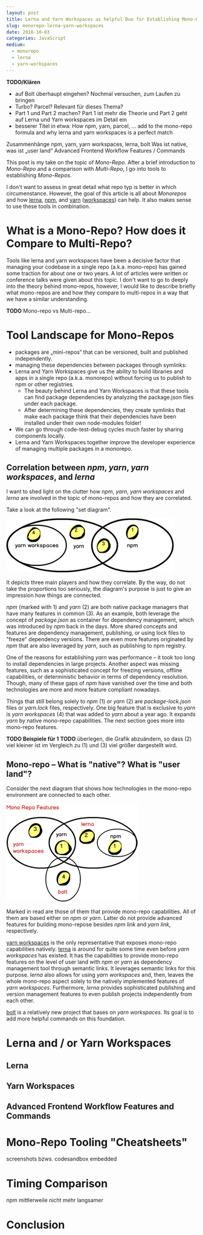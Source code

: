 ```yaml
---
layout: post
title: Lerna and Yarn Workspaces as helpful Duo for Establishing Mono-Repos
slug: monorepo-lerna-yarn-workspaces
date: 2018-10-03
categories: JavaScript
medium:
  - monorepo
  - lerna
  - yarn-workspaces
---
```


**TODO/Klären**

- auf Bolt überhaupt eingehen? Nochmal versuchen, zum Laufen zu bringen
- Turbo? Parcel? Relevant für dieses Thema?
- Part 1 und Part 2 machen? Part 1 ist mehr die Theorie und Part 2 geht auf Lerna und Yarn workspaces im Detail ein
- besserer Titel in etwa: How npm, yarn, parcel, ... add to the mono-repo formula and why lerna and yarn workspaces is a perfect match

Zusammenhänge npm, yarn, yarn workspaces, lerna, bolt
Was ist native, was ist „user land“
Advanced Frontend Workflow Features / Commands

This post is my take on the topic of _Mono-Repo_. After a brief introduction to _Mono-Repo_ and a comparison with _Multi-Repo_, I go into tools to establishing _Mono-Repos_.

I don't want to assess in great detail what repo typ is better in which circumenstance. However, the goal of this article is all about _Monorepos_ and how [lerna](https://lernajs.io/), [npm](https://www.npmjs.com/), and [yarn](https://yarnpkg.com) ([workspaces](https://yarnpkg.com/en/package/workspaces)) can help. It also makes sense to use these tools in combination.

# What is a Mono-Repo? How does it Compare to Multi-Repo?

Tools like lerna and yarn workspaces have been a decisive factor that managing your codebase in a single repo (a.k.a. mono-repo) has gained some traction for about one or two years. A lot of articles were written or conference talks were given about this topic. I don't want to go to deeply into the theory behind mono-repos, however, I would like to describe briefly what mono-repos are and how they compare to multi-repos in a way that we have a similar understanding.

**TODO** Mono-repo vs Multi-repo...

# Tool Landscape for Mono-Repos

- packages are „mini-repos“ that can be versioned, built and published independently.
- managing these dependencies between packages through symlinks:
- Lerna and Yarn Workspaces give us the ability to build libraries and apps in a single repo (a.k.a. monorepo) without forcing us to publish to npm or other registries.
  - The beauty behind Lerna and Yarn Workspaces is that these tools can find package dependencies by analyzing the package.json files under each package.
  - After determining these dependencies, they create symlinks that make each package think that their dependencies have been installed under their own node-modules folder!
- We can go through code-test-debug cycles much faster by sharing components locally.
- Lerna and Yarn Workspaces together improve the developer experience of managing multiple packages in a monorepo.

## Correlation between _npm_, _yarn_, _yarn workspaces_, and _lerna_

I want to shed light on the clutter how _npm_, _yarn_, _yarn workspaces_ and _lerna_ are involved in the topic of mono-repos and how they are correlated.

Take a look at the following &quot;set diagram&quot;.

![Native features](../images/monorepos/native.png)

It depicts three main players and how they correlate. By the way, do not take the proportions too seriously, the diagram's purpose is just to give an impression how things are connected.

_npm_ (marked with 1) and _yarn_ (2) are both native package managers that have many features in common (3). As an example, both leverage the concept of _package.json_ as container for dependency management, which was introduced by _npm_ back in the days. More shared concepts and features are dependency management, publishing, or using lock files to &quot;freeze&quot; dependency versions. There are even more features originated by _npm_ that are also leveraged by _yarn_, such as publishing to npm registry.

One of the reasons for establishing _yarn_ was performance &ndash; it took too long to install dependencies in large projects. Another aspect was missing features, such as a sophisticated concept for freezing versions, offline capabilities, or deterministic behavior in terms of dependency resolution. Though, many of these gaps of _npm_ have vanished over the time and both technologies are more and more feature compliant nowadays.

Things that still belong solely to _npm_ (1) or _yarn_ (2) are _package-lock.json_ files or _yarn.lock_ files, respectively. One big feature that is exclusive to _yarn_ is _yarn workspaces_ (4) that was added to _yarn_ about a year ago. It expands _yarn_ by native mono-repo capabilities. The next section goes more into mono-repo features.

**TODO Beispiele für 1**
**TODO** überlegen, die Grafik abzuändern, so dass (2) viel kleiner ist im Vergleich zu (1) und (3) viel größer dargestellt wird.

## Mono-repo &ndash; What is &quot;native&quot;? What is &quot;user land&quot;?

Consider the next diagram that shows how technologies in the mono-repo environment are connected to each other.

![Mono-repo features](../images/monorepos/mono-repo.png)

Marked in read are those of them that provide mono-repo capabilities. All of them are based either on _npm_ or _yarn_. Latter do not provide advanced features for building mono-repose besides _npm link_ and _yarn link_, respectively.

[yarn workspaces](https://yarnpkg.com/lang/en/docs/workspaces/) is the only representative that exposes mono-repo capabilities natively. [lerna](https://lernajs.io) is around for quite some time even before _yarn workspaces_ has existed. It has the capabilities to provide mono-repo features on the level of user land with _npm_ or _yarn_ as dependency management tool through semantic links. It leverages semantic links for this purpose. _lerna_ also allows for using _yarn workspaces_ and, then, leaves the whole mono-repo aspect solely to the natively implemented features of _yarn workspaces_. Furthermore, _lerna_ provides sophisticated publishing and version management features to even publish projects independently from each other.

[bolt](https://github.com/boltpkg/bolt) is a relatively new project that bases on _yarn workspaces_. Its goal is to add more helpful commands on this foundation.

# Lerna and / or Yarn Workspaces

## Lerna

## Yarn Workspaces

## Advanced Frontend Workflow Features and Commands

# Mono-Repo Tooling &quot;Cheatsheets&quot;

screenshots bzws. codesandbox embedded

# Timing Comparison

npm mittlerweile nicht mehr langsamer

# Conclusion
